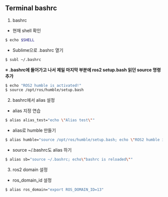 ## Terminal bashrc

1) bashrc
- 현재 shell 확인
```sh
$ echo $SHELL
```
- Sublime으로 .bashrc 열기
```sh
$ subl ~/.bashrc
```
 ※ **.bashrc에 들어가고 나서 제일 마지막 부분에 ros2 setup.bash 읽던 source 명령 추가**
 ```sh
$ echo "ROS2 humble is activated!"
$ source /opt/ros/humble/setup.bash
```
2) bashrc에서 alias 설정
- alias 지정 연습
```sh
$ alias alias_test="echo \"Alias test\""
```
- alias로 humble 만들기
```sh
$ alias humble="source /opt/ros/humble/setup.bash; echo \"ROS2 humble is activated!\""
```
- source ~/.bashrc도 alias 하기
```sh
$ alias sb="source ~/.bashrc; echo\"bashrc is reloaded\""
```

3) ros2 domain 설정
- ros_domain_id 설정
```sh
$ alias ros_domain="export ROS_DOMAIN_ID=13"
```

